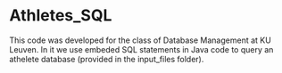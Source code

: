# Athletes_SQL
This code was developed for the class of Database Management at KU Leuven. In it we use embeded SQL statements in Java code to query an athelete database (provided in the input_files folder).
